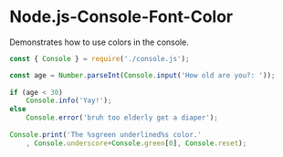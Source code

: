 # Node.js-Console-Font-Color

Demonstrates how to use colors in the console.

```js
const { Console } = require('./console.js');

const age = Number.parseInt(Console.input('How old are you?: '));
  
if (age < 30)
    Console.info('Yay!');
else
    Console.error('bruh too elderly get a diaper');
    
Console.print('The %sgreen underlined%s color.'
    , Console.underscore+Console.green[0], Console.reset);
```
